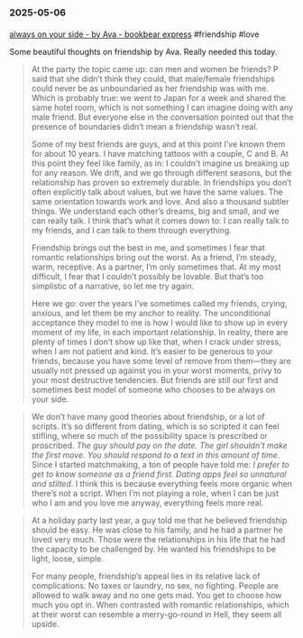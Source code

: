 ### 2025-05-06
#### 
[always on your side - by Ava - bookbear express](https://www.avabear.xyz/p/always-on-your-side) #friendship #love 

Some beautiful thoughts on friendship by Ava. Really needed this today.

> At the party the topic came up: can men and women be friends? P said that she didn’t think they could, that male/female friendships could never be as unboundaried as her friendship was with me. Which is probably true: we went to Japan for a week and shared the same hotel room, which is not something I can imagine doing with any male friend. But everyone else in the conversation pointed out that the presence of boundaries didn’t mean a friendship wasn’t real.
> 
> Some of my best friends are guys, and at this point I’ve known them for about 10 years. I have matching tattoos with a couple, C and B. At this point they feel like family, as in: I couldn’t imagine us breaking up for any reason. We drift, and we go through different seasons, but the relationship has proven so extremely durable. In friendships you don’t often explicitly talk about values, but we have the same values. The same orientation towards work and love. And also a thousand subtler things. We understand each other’s dreams, big and small, and we can really talk. I think that’s what it comes down to: I can really talk to my friends, and I can talk to them through everything.
> 
> Friendship brings out the best in me, and sometimes I fear that romantic relationships bring out the worst. As a friend, I’m steady, warm, receptive. As a partner, I’m only sometimes that. At my most difficult, I fear that I couldn’t possibly be lovable. But that’s too simplistic of a narrative, so let me try again.
> 
> Here we go: over the years I’ve sometimes called my friends, crying, anxious, and let them be my anchor to reality. The unconditional acceptance they model to me is how I would like to show up in every moment of my life, in each important relationship. In reality, there are plenty of times I don’t show up like that, when I crack under stress, when I am not patient and kind. It’s easier to be generous to your friends, because you have some level of remove from them—they are usually not pressed up against you in your worst moments, privy to your most destructive tendencies. But friends are still our first and sometimes best model of someone who chooses to be always on your side.

> We don’t have many good theories about friendship, or a lot of scripts. It’s so different from dating, which is so scripted it can feel stifling, where so much of the possibility space is prescribed or proscribed. _The guy should pay on the date. The girl shouldn’t make the first move. You should respond to a text in this amount of time_. Since I started matchmaking, a ton of people have told me: _I prefer to get to know someone as a friend first. Dating apps feel so unnatural and stilted_. I think this is because everything feels more organic when there’s not a script. When I’m not playing a role, when I can be just who I am and you love me anyway, everything feels more real.

> At a holiday party last year, a guy told me that he believed friendship should be easy. He was close to his family, and he had a partner he loved very much. Those were the relationships in his life that he had the capacity to be challenged by. He wanted his friendships to be light, loose, simple.
> 
> For many people, friendship’s appeal lies in its relative lack of complications. No taxes or laundry, no sex, no fighting. People are allowed to walk away and no one gets mad. You get to choose how much you opt in. When contrasted with romantic relationships, which at their worst can resemble a merry-go-round in Hell, they seem all upside.